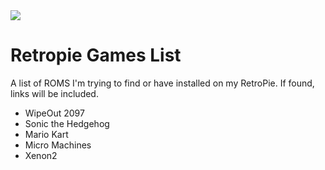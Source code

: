 <img src="https://retropie.org.uk/wp-content/uploads/2016/04/RetroPieWebsiteLogo.png" />

# Retropie Games List
A list of ROMS I'm trying to find or have installed on my RetroPie. If found, links will be included.

<ul>
  <li>WipeOut 2097</li>
  <li>Sonic the Hedgehog</li>
  <li>Mario Kart</li>
  <li>Micro Machines</li>
  <li>Xenon2</li>
</ul>
  

